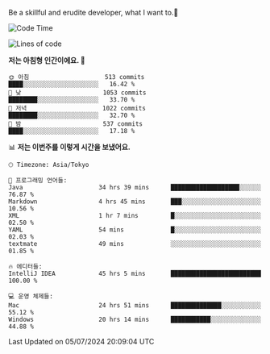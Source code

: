 Be a skillful and erudite developer, what I want to.👶

<!--START_SECTION:waka-->
![Code Time](http://img.shields.io/badge/Code%20Time-1%2C016%20hrs%2011%20mins-blue)

![Lines of code](https://img.shields.io/badge/%EC%A0%80%EB%8A%94%20%EC%97%AC%ED%83%9C%EA%B9%8C%EC%A7%80%20-2.6%20million%20%EC%A4%84%EC%9D%98%20%EC%BD%94%EB%93%9C%EB%A5%BC%20%EC%9E%91%EC%84%B1%ED%96%88%EC%96%B4%EC%9A%94.-blue)

**저는 아침형 인간이에요. 🐤** 

```text
🌞 아침                     513 commits         ████░░░░░░░░░░░░░░░░░░░░░   16.42 % 
🌆 낮　                     1053 commits        ████████░░░░░░░░░░░░░░░░░   33.70 % 
🌃 저녁                     1022 commits        ████████░░░░░░░░░░░░░░░░░   32.70 % 
🌙 밤　                     537 commits         ████░░░░░░░░░░░░░░░░░░░░░   17.18 % 
```


📊 **저는 이번주를 이렇게 시간을 보냈어요.** 

```text
🕑︎ Timezone: Asia/Tokyo

💬 프로그래밍 언어들: 
Java                     34 hrs 39 mins      ███████████████████░░░░░░   76.87 % 
Markdown                 4 hrs 45 mins       ███░░░░░░░░░░░░░░░░░░░░░░   10.56 % 
XML                      1 hr 7 mins         █░░░░░░░░░░░░░░░░░░░░░░░░   02.50 % 
YAML                     54 mins             █░░░░░░░░░░░░░░░░░░░░░░░░   02.03 % 
textmate                 49 mins             ░░░░░░░░░░░░░░░░░░░░░░░░░   01.85 % 

🔥 에디터들: 
IntelliJ IDEA            45 hrs 5 mins       █████████████████████████   100.00 % 

💻 운영 체제들: 
Mac                      24 hrs 51 mins      ██████████████░░░░░░░░░░░   55.12 % 
Windows                  20 hrs 14 mins      ███████████░░░░░░░░░░░░░░   44.88 % 
```


 Last Updated on 05/07/2024 20:09:04 UTC
<!--END_SECTION:waka-->
